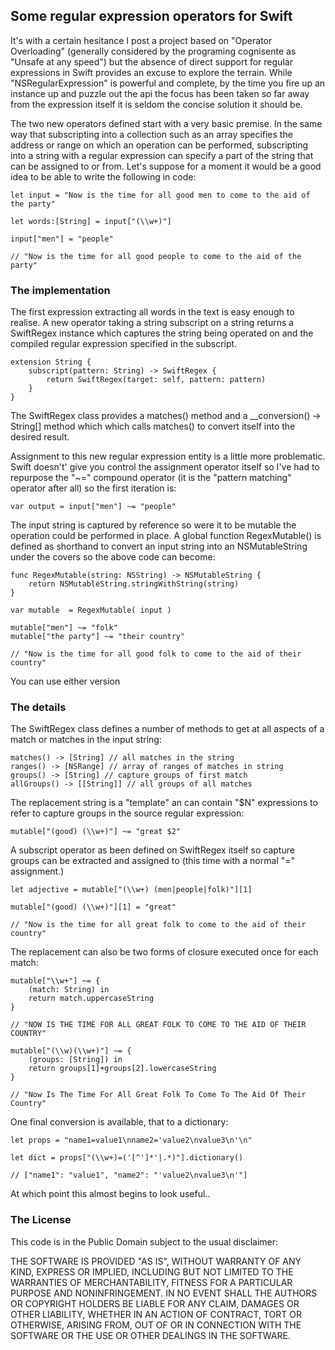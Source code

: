 ## Some regular expression operators for Swift

It's with a certain hesitance I post a project based on "Operator Overloading"
(generally considered by the programing cognisente as "Unsafe at any speed") but the
absence of direct support for regular expressions in Swift provides an excuse to explore 
the terrain. While "NSRegularExpression" is powerful and complete, 
by the time you fire up an instance up and puzzle out the api the focus has been taken 
so far away from the expression itself it is seldom the concise solution it should be.

The two new operators defined start with a very basic premise. In the same way that subscripting
into a collection such as an array specifies the address or range on which an operation
can be performed, subscripting into a string with a regular expression can specify a part 
of the string that can be assigned to or from. Let's suppose for a moment it would be a
good idea to be able to write the following in code:

	let input = "Now is the time for all good men to come to the aid of the party"

	let words:[String] = input["(\\w+)"]

	input["men"] = "people"

	// "Now is the time for all good people to come to the aid of the party"
	
### The implementation

The first expression extracting all words in the text is easy enough to realise. A new
operator taking a string subscript on a string returns a SwiftRegex instance which
captures the string being operated on and the compiled regular expression specified
in the subscript. 

	extension String {
		subscript(pattern: String) -> SwiftRegex {
			return SwiftRegex(target: self, pattern: pattern)
		}
	}

The SwiftRegex class provides a matches() method and a __conversion() -> String[]
method which which calls matches() to convert itself into the desired result.

Assignment to this new regular expression entity is a little more problematic. Swift 
doesn't' give you control the assignment operator itself so I've had to repurpose
the "~=" compound operator (it is the "pattern matching" operator after all) so
the first iteration is:

	var output = input["men"] ~= "people"

The input string is captured by reference so were it to be mutable the operation could
be performed in place. A global function RegexMutable() is defined as shorthand to 
convert an input string into an NSMutableString under the covers so the above code
can become:

    func RegexMutable(string: NSString) -> NSMutableString {
        return NSMutableString.stringWithString(string)
    }

	var mutable  = RegexMutable( input )
	
	mutable["men"] ~= "folk"
	mutable["the party"] ~= "their country"

	// "Now is the time for all good folk to come to the aid of their country"
	
You can use either version

### The details

The SwiftRegex class defines a number of methods to get at all aspects of a match
or matches in the input string:

	matches() -> [String] // all matches in the string
	ranges() -> [NSRange] // array of ranges of matches in string
	groups() -> [String] // capture groups of first match
	allGroups() -> [[String]] // all groups of all matches
	
The replacement string is a "template" an can contain "$N" expressions to refer to
capture groups in the source regular expression:

	mutable["(good) (\\w+)"] ~= "great $2"

A subscript operator as been defined on SwiftRegex itself so capture groups can be
extracted and assigned to (this time with a normal "=" assignment.)

	let adjective = mutable["(\\w+) (men|people|folk)"][1]
	
	mutable["(good) (\\w+)"][1] = "great"

	// "Now is the time for all great folk to come to the aid of their country"

The replacement can also be two forms of closure executed once for each match:

	mutable["\\w+"] ~= {
		(match: String) in
        return match.uppercaseString
	}
	
	// "NOW IS THE TIME FOR ALL GREAT FOLK TO COME TO THE AID OF THEIR COUNTRY"

	mutable["(\\w)(\\w+)"] ~= {
		(groups: [String]) in
    	return groups[1]+groups[2].lowercaseString
	}
	
	// "Now Is The Time For All Great Folk To Come To The Aid Of Their Country"

One final conversion is available, that to a dictionary:

	let props = "name1=value1\nname2='value2\nvalue3\n'\n"

	let dict = props["(\\w+)=('[^']*'|.*)"].dictionary()

	// ["name1": "value1", "name2": "'value2\nvalue3\n'"]

At which point this almost begins to look useful..

### The License

This code is in the Public Domain subject to the usual disclaimer:

THE SOFTWARE IS PROVIDED "AS IS", WITHOUT WARRANTY OF ANY KIND, EXPRESS OR IMPLIED, 
INCLUDING BUT NOT  LIMITED TO THE WARRANTIES OF MERCHANTABILITY, FITNESS FOR A 
PARTICULAR PURPOSE AND NONINFRINGEMENT. IN NO EVENT SHALL THE AUTHORS OR COPYRIGHT 
HOLDERS BE LIABLE FOR ANY CLAIM, DAMAGES OR OTHER LIABILITY, WHETHER IN AN ACTION OF 
CONTRACT, TORT OR OTHERWISE, ARISING FROM, OUT OF OR IN CONNECTION WITH THE SOFTWARE 
OR THE USE OR OTHER DEALINGS IN THE SOFTWARE.

